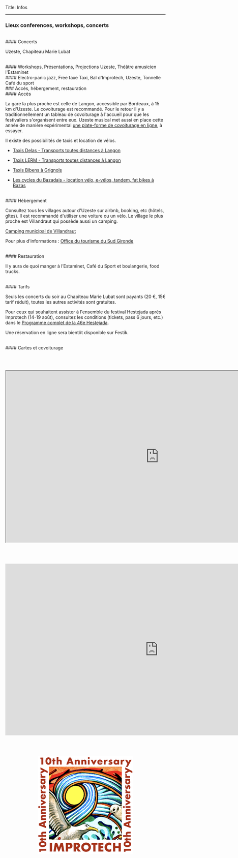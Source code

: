 Title: Infos

 ---

### Lieux conferences, workshops, concerts

<br>
#### Concerts

Uzeste, Chapiteau Marie Lubat

<br>
#### Workshops, Présentations,  Projections
Uzeste, Théâtre amusicien l'Estaminet

<br>
#### Electro-panic jazz, Free taxe Taxi, Bal d'Improtech,
Uzeste, Tonnelle Café du sport

<br>
### Accès, hébergement, restauration

<br>
#### Accès

La gare la plus proche est celle de Langon, accessible par Bordeaux, à 15 km d'Uzeste. Le covoiturage est recommandé. Pour le retour il y a traditionnellement un tableau de covoiturage à l'accueil pour que les festivaliers s'organisent entre eux. Uzeste musical met aussi en place cette année de manière expérimental [une plate-forme de covoiturage en ligne](https://www.togetzer.com/covoiturage-evenement/avwyui), à essayer.

Il existe des possibilités de taxis et location de vélos.

* [Taxis Delas - Transports toutes distances à Langon](http://www.taxi-delas-langon.fr/)

* [Taxis LERM - Transports toutes distances à Langon](https://www.taxis-bazas-langon.fr/)

* [Taxis Bibens  à Grignols](https://taxi-bibens.fr/)

* [Les cycles du Bazadais - location vélo, e-vélos, tandem, fat bikes à Bazas](https://www.les-cycles-du-bazadais.fr/fr/index.php)

<br>
#### Hébergement

Consultez tous les villages autour d'Uzeste sur airbnb, booking, etc (hôtels, gîtes). Il est recommandé d'utiliser une voiture ou un vélo. Le village le plus proche est Villandraut qui possède aussi un camping.

[Camping municipal de Villandraut](https://www.villandraut.fr/fr/camping-villandraut-camping-municipal-gironde.php)

Pour plus d'informations : [Office du tourisme du Sud Gironde](https://www.tourisme-sud-gironde.com/)

<br>
#### Restauration

Il y aura de quoi manger à l’Estaminet, Café du Sport et boulangerie, food trucks.

<br>
#### Tarifs

Seuls les concerts du soir au Chapiteau Marie Lubat sont payants (20 €, 15€ tarif réduit), toutes les autres activités sont gratuites.

Pour ceux qui souhaitent assister à l'ensemble du festival Hestejada après Improtech (14-19 août), consultez les conditions (tickets, pass 6 jours, etc.) dans le [Programme complet de la 46e Hestejada]({filename}/doc/Hestejada46Program.pdf).

Une réservation en ligne sera bientôt disponible sur Festik.


<br>
#### Cartes et covoiturage


<br><br>
<p align="center">
<iframe src="https://www.google.com/maps/d/embed?mid=11NTJ075iW8k85UU7baAxsby6N9mB-Bw&ehbc=2E312F" width="960" height="540"></iframe>
</p>


<br><br>
<p align="center">
<iframe style="border:none" src="https://www.togetzer.com/widget.php?params=YTo0OntzOjExOiJhcHBsaWVkVHlwZSI7czo1OiJldmVudCI7czo0OiJ0eXBlIjtzOjU6ImNhcnJlIjtzOjI6ImlkIjtzOjU6IjQwNzM1IjtzOjc6Im9wdGlvbnMiO086Mjk6IklsbHVtaW5hdGVcU3VwcG9ydFxDb2xsZWN0aW9uIjoxOntzOjg6IgAqAGl0ZW1zIjthOjI6e3M6NToiY29sb3IiO3M6NDoibm9pciI7czo2OiJib3JkZXIiO3M6NzoiYXJyb25kaSI7fX19" width="960" height="540"></iframe>
</p>


<br><br>

<p align="center">
  <img src="../images/Logo_improtech_anniv.png" width="300">
</p>
